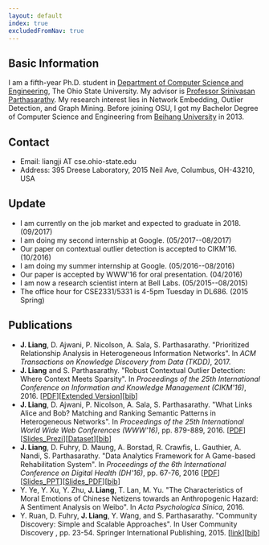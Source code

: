 ```yaml
---
layout: default
index: true
excludedFromNav: true
---
```


## Basic Information
I am a fifth-year Ph.D. student in [Department of Computer Science and Engineering](https://cse.osu.edu/), The Ohio State University. My advisor is [Professor Srinivasan Parthasarathy](http://web.cse.ohio-state.edu/~parthasarathy.2/). My research interest lies in Network Embedding, Outlier Detection, and Graph Mining. Before joining OSU, I got my Bachelor Degree of Computer Science and Engineering from [Beihang University](http://ev.buaa.edu.cn/) in 2013. 

## Contact
* Email: liangji AT cse.ohio-state.edu
* Address: 395 Dreese Laboratory, 2015 Neil Ave, Columbus, OH-43210, USA

## Update
* I am currently on the job market and expected to graduate in 2018. (09/2017)
* I am doing my second internship at Google. (05/2017--08/2017)
* Our paper on contextual outlier detection is accepted to CIKM'16. (10/2016)
* I am doing my summer internship at Google. (05/2016--08/2016)
* Our paper is accepted by WWW'16 for oral presentation. (04/2016)
* I am now a research scientist intern at Bell Labs. (05/2015--08/2015)
* The office hour for CSE2331/5331 is 4-5pm Tuesday in DL686. (2015 Spring)

## Publications
* **J. Liang**, D. Ajwani, P. Nicolson, A. Sala, S. Parthasarathy. "Prioritized Relationship Analysis in Heterogeneous Information Networks". In *ACM Transactions on Knowledge Discovery from Data (TKDD)*, 2017.
* **J. Liang** and S. Parthasarathy. "Robust Contextual Outlier Detection: Where Context Meets Sparsity". In *Proceedings of the 25th International Conference on Information and Knowledge Management (CIKM'16)*, 2016. \[[PDF](./publications/CIKM16_ROCOD.pdf)\]\[[Extended Version](https://arxiv.org/abs/1607.08329)\]\[[bib](./publications/CIKM16.bib)\]
* **J. Liang**, D. Ajwani, P. Nicolson, A. Sala, S. Parthasarathy. "What Links Alice and Bob? Matching and Ranking Semantic Patterns in Heterogeneous Networks". In *Proceedings of the 25th International World Wide Web Conferences (WWW'16)*, pp. 879-889, 2016. \[[PDF](./publications/WWW16_PRO-HEAPS.pdf)\]\[[Slides_Prezi](http://prezi.com/f524pmfbtixc/?utm_campaign=share&utm_medium=copy&rc=ex0share)\]\[[Dataset](./PRO-HEAPS/)\]\[[bib](publications/WWW16.bib)\]
* **J. Liang**, D. Fuhry, D. Maung, A. Borstad, R. Crawfis, L. Gauthier, A. Nandi, S. Parthasarathy. "Data Analytics Framework for A Game-based Rehabilitation System". In *Proceedings of the 6th International Conference on Digital Health (DH'16)*, pp. 67-76, 2016 \[[PDF](publications/DH16_GameSystem.pdf)\]\[[Slides_PPT](publications/DH16_Talk_public.pptx)\]\[[Slides_PDF](publications/DH16_Talk_public.pdf)\]\[[bib](publications/DH16.bib)\]
* Y. Ye, Y. Xu, Y. Zhu, **J. Liang**, T. Lan, M. Yu. "The Characteristics of Moral Emotions of Chinese Netizens towards an Anthropogenic Hazard: A Sentiment Analysis on Weibo". In *Acta Psychologica Sinica*, 2016.
* Y. Ruan, D. Fuhry, **J. Liang**, Y. Wang, and S. Parthasarathy. "Community Discovery: Simple and Scalable Approaches". In User Community Discovery , pp. 23-54. Springer International Publishing, 2015. \[[link](https://link.springer.com/chapter/10.1007%2F978-3-319-23835-7_2)\]\[[bib](publications/Chap2015.bib)\]
